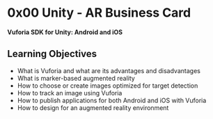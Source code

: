 # 0x00 Unity - AR Business Card


**Vuforia SDK for Unity: Android and iOS**


## Learning Objectives

* What is Vuforia and what are its advantages and disadvantages
* What is marker-based augmented reality
* How to choose or create images optimized for target detection
* How to track an image using Vuforia
* How to publish applications for both Android and iOS with Vuforia
* How to design for an augmented reality environment
